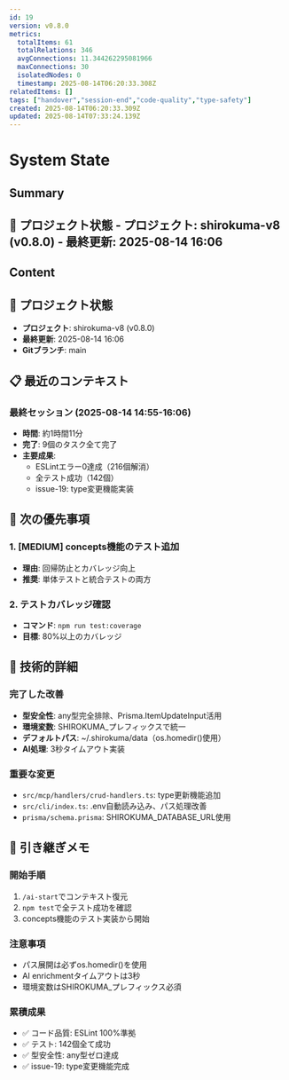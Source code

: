```yaml
---
id: 19
version: v0.8.0
metrics:
  totalItems: 61
  totalRelations: 346
  avgConnections: 11.344262295081966
  maxConnections: 30
  isolatedNodes: 0
  timestamp: 2025-08-14T06:20:33.308Z
relatedItems: []
tags: ["handover","session-end","code-quality","type-safety"]
created: 2025-08-14T06:20:33.309Z
updated: 2025-08-14T07:33:24.139Z
---
```


# System State

## Summary

## 📍 プロジェクト状態 - **プロジェクト**: shirokuma-v8 (v0.8.0) - **最終更新**: 2025-08-14 16:06

## Content

## 📍 プロジェクト状態
- **プロジェクト**: shirokuma-v8 (v0.8.0)
- **最終更新**: 2025-08-14 16:06
- **Gitブランチ**: main

## 📋 最近のコンテキスト

### 最終セッション (2025-08-14 14:55-16:06)
- **時間**: 約1時間11分
- **完了**: 9個のタスク全て完了
- **主要成果**: 
  - ESLintエラー0達成（216個解消）
  - 全テスト成功（142個）
  - issue-19: type変更機能実装

## 🎯 次の優先事項

### 1. [MEDIUM] concepts機能のテスト追加
- **理由**: 回帰防止とカバレッジ向上
- **推奨**: 単体テストと統合テストの両方

### 2. テストカバレッジ確認
- **コマンド**: `npm run test:coverage`
- **目標**: 80%以上のカバレッジ

## 🔧 技術的詳細

### 完了した改善
- **型安全性**: any型完全排除、Prisma.ItemUpdateInput活用
- **環境変数**: SHIROKUMA_プレフィックスで統一
- **デフォルトパス**: ~/.shirokuma/data（os.homedir()使用）
- **AI処理**: 3秒タイムアウト実装

### 重要な変更
- `src/mcp/handlers/crud-handlers.ts`: type更新機能追加
- `src/cli/index.ts`: .env自動読み込み、パス処理改善
- `prisma/schema.prisma`: SHIROKUMA_DATABASE_URL使用

## 📝 引き継ぎメモ

### 開始手順
1. `/ai-start`でコンテキスト復元
2. `npm test`で全テスト成功を確認
3. concepts機能のテスト実装から開始

### 注意事項
- パス展開は必ずos.homedir()を使用
- AI enrichmentタイムアウトは3秒
- 環境変数はSHIROKUMA_プレフィックス必須

### 累積成果
- ✅ コード品質: ESLint 100%準拠
- ✅ テスト: 142個全て成功
- ✅ 型安全性: any型ゼロ達成
- ✅ issue-19: type変更機能完成

